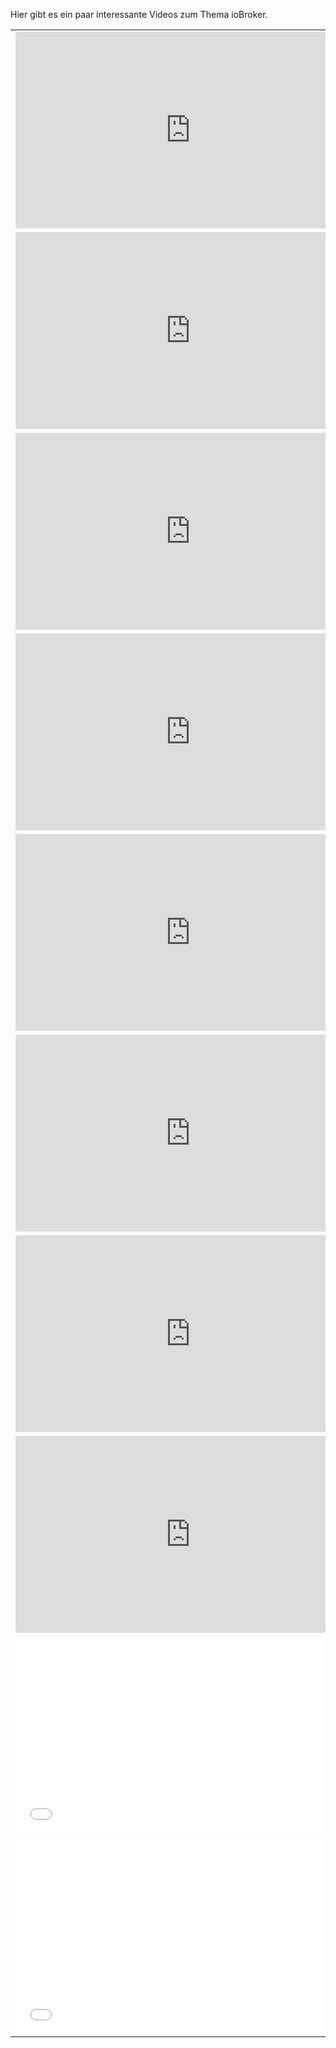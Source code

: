 Hier gibt es ein paar interessante Videos zum Thema ioBroker.

<table style="width: 100%;">

<tbody>

<tr>

<td style="width: 50%;"><iframe width="560" height="315" src="https://www.youtube.com/embed/j19QPLnZRcc" frameborder="0" allowfullscreen="allowfullscreen"></iframe></td>

<td style="width: 50%;"><iframe width="560" height="315" src="https://www.youtube.com/embed/H9InPtesDOU" frameborder="0" allowfullscreen="allowfullscreen"></iframe></td>

</tr>

<tr>

<td style="width: 50%;"><iframe width="560" height="315" src="https://www.youtube.com/embed/iVUI-sJKU_c" frameborder="0" allowfullscreen="allowfullscreen"></iframe></td>

<td style="width: 50%;"><iframe width="560" height="315" src="https://www.youtube.com/embed/_8rpKHz5AIw" frameborder="0" allowfullscreen="allowfullscreen"></iframe></td>

</tr>

<tr>

<td style="width: 50%;"><iframe width="560" height="315" src="https://www.youtube.com/embed/V3cpQ6ZSp2A" frameborder="0" allowfullscreen="allowfullscreen"></iframe></td>

<td style="width: 50%;"><iframe width="560" height="315" src="https://www.youtube.com/embed/z80BV5_7uSY" frameborder="0" allowfullscreen="allowfullscreen"></iframe></td>

</tr>

<tr>

<td style="width: 50%;"><iframe width="560" height="315" src="https://www.youtube.com/embed/QQhV3G1EWbE" frameborder="0" allowfullscreen="allowfullscreen"></iframe></td>

<td style="width: 50%;"><iframe width="560" height="315" src="https://www.youtube.com/embed/cTEb-U9G5yw" frameborder="0" allowfullscreen="allowfullscreen"></iframe></td>

</tr>

<tr>

<td style="width: 50%;"><iframe width="560" height="315" src="https://www.youtube.com/embed/5b33-3faPEA" frameborder="0" allowfullscreen="allowfullscreen"></iframe></td>

<td style="width: 50%;"><iframe width="560" height="315" src="https://www.youtube.com/embed/qP9BiuHrQRQ" frameborder="0" allowfullscreen="allowfullscreen"></iframe></td>

</tr>

<tr>

<td style="width: 50%;"><iframe width="560" height="315" src="https://www.youtube.com/embed/5SiKr6uh7ag" frameborder="0" allowfullscreen="allowfullscreen"></iframe></td>

<td style="width: 50%;"><iframe width="560" height="315" src="https://www.youtube.com/embed/K9cbjs4wq7s" frameborder="0" allowfullscreen="allowfullscreen"></iframe></td>

</tr>

<tr>

<td style="width: 50%;"><iframe width="560" height="315" src="https://www.youtube.com/embed/Qap7IQf4vlg" frameborder="0" allowfullscreen="allowfullscreen"></iframe></td>

<td style="width: 50%;"><iframe width="560" height="315" src="https://www.youtube.com/embed/ZrEC0-Zg0y0" frameborder="0" allowfullscreen="allowfullscreen"></iframe></td>

</tr>

<tr>

<td style="width: 50%;"><iframe width="560" height="315" src="https://www.youtube.com/embed/MRzDHpapdEc" frameborder="0" allowfullscreen="allowfullscreen"></iframe></td>

<td style="width: 50%;"><iframe width="560" height="315" src="https://www.youtube.com/embed/58OyKZWd5Ik" frameborder="0" allowfullscreen="allowfullscreen"></iframe></td>

</tr>

<tr>

<td style="width: 50%;"><iframe width="560" height="315" src="//player.vimeo.com/video/134567497" frameborder="0" webkitallowfullscreen="webkitallowfullscreen" mozallowfullscreen="mozallowfullscreen" allowfullscreen="allowfullscreen"></iframe></td>

<td style="width: 50%;"><iframe width="560" height="315" src="//player.vimeo.com/video/134630677" frameborder="0" webkitallowfullscreen="webkitallowfullscreen" mozallowfullscreen="mozallowfullscreen" allowfullscreen="allowfullscreen"></iframe></td>

</tr>

<tr>

<td style="width: 50%;"><iframe width="560" height="315" src="//player.vimeo.com/video/134498273" frameborder="0" webkitallowfullscreen="webkitallowfullscreen" mozallowfullscreen="mozallowfullscreen" allowfullscreen="allowfullscreen"></iframe></td>

<td style="width: 50%;"><iframe width="560" height="315" src="//player.vimeo.com/video/134641050" frameborder="0" webkitallowfullscreen="webkitallowfullscreen" mozallowfullscreen="mozallowfullscreen" allowfullscreen="allowfullscreen"></iframe></td>

</tr>

</tbody>

</table>